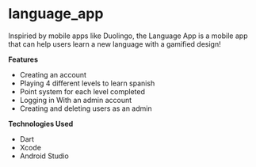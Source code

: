 # language_app

Inspiried by mobile apps like Duolingo, the Language App is a mobile app that can help users learn a new language with a gamified design!


**Features**
- Creating an account
- Playing 4 different levels to learn spanish
- Point system for each level completed
- Logging in With an admin account
- Creating and deleting users as an admin


**Technologies Used**
- Dart
- Xcode
- Android Studio




